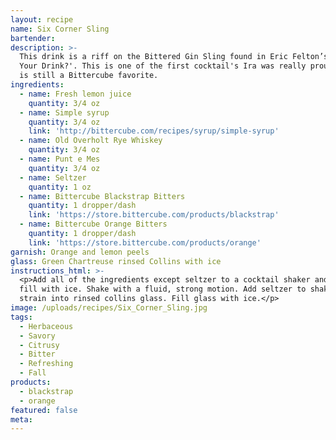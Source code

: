 ```yaml
---
layout: recipe
name: Six Corner Sling
bartender:
description: >-
  This drink is a riff on the Bittered Gin Sling found in Eric Felton’s 'How’s
  Your Drink?'. This is one of the first cocktail's Ira was really proud of and
  is still a Bittercube favorite.
ingredients:
  - name: Fresh lemon juice
    quantity: 3/4 oz
  - name: Simple syrup
    quantity: 3/4 oz
    link: 'http://bittercube.com/recipes/syrup/simple-syrup'
  - name: Old Overholt Rye Whiskey
    quantity: 3/4 oz
  - name: Punt e Mes
    quantity: 3/4 oz
  - name: Seltzer
    quantity: 1 oz
  - name: Bittercube Blackstrap Bitters
    quantity: 1 dropper/dash
    link: 'https://store.bittercube.com/products/blackstrap'
  - name: Bittercube Orange Bitters
    quantity: 1 dropper/dash
    link: 'https://store.bittercube.com/products/orange'
garnish: Orange and lemon peels
glass: Green Chartreuse rinsed Collins with ice
instructions_html: >-
  <p>Add all of the ingredients except seltzer to a cocktail shaker and then
  fill with ice. Shake with a fluid, strong motion. Add seltzer to shaker and
  strain into rinsed collins glass. Fill glass with ice.</p>
image: /uploads/recipes/Six_Corner_Sling.jpg
tags:
  - Herbaceous
  - Savory
  - Citrusy
  - Bitter
  - Refreshing
  - Fall
products:
  - blackstrap
  - orange
featured: false
meta:
---
```


